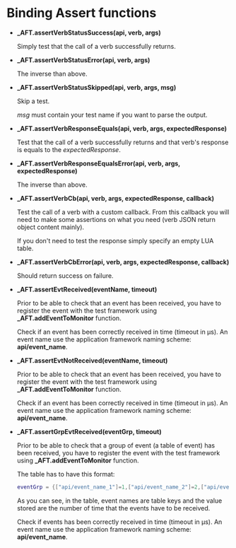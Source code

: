 # Binding Assert functions

* **_AFT.assertVerbStatusSuccess(api, verb, args)**

    Simply test that the call of a verb successfully returns.

* **_AFT.assertVerbStatusError(api, verb, args)**

    The inverse than above.

* **_AFT.assertVerbStatusSkipped(api, verb, args, msg)**

    Skip a test.

    *msg* must contain your test name if you want to parse the output.

* **_AFT.assertVerbResponseEquals(api, verb, args, expectedResponse)**

    Test that the call of a verb successfully returns and that verb's response
    is equals to the *expectedResponse*.

* **_AFT.assertVerbResponseEqualsError(api, verb, args, expectedResponse)**

    The inverse than above.

* **_AFT.assertVerbCb(api, verb, args, expectedResponse, callback)**

    Test the call of a verb with a custom callback. From this callback you
    will need to make some assertions on what you need (verb JSON return object
    content mainly).

    If you don't need to test the response simply specify an empty LUA table.

* **_AFT.assertVerbCbError(api, verb, args, expectedResponse, callback)**

    Should return success on failure.

* **_AFT.assertEvtReceived(eventName, timeout)**

    Prior to be able to check that an event has been received, you have to
    register the event with the test framework using **_AFT.addEventToMonitor**
    function.

    Check if an event has been correctly received in time (timeout in µs).
    An event name use the application framework naming scheme: **api/event_name**.

* **_AFT.assertEvtNotReceived(eventName, timeout)**

    Prior to be able to check that an event has been received, you have to
    register the event with the test framework using **_AFT.addEventToMonitor**
    function.

    Check if an event has been correctly received in time (timeout in µs).
    An event name use the application framework naming scheme: **api/event_name**.

* **_AFT.assertGrpEvtReceived(eventGrp, timeout)**

    Prior to be able to check that a group of event (a table of event) has been
    received, you have to register the event with the test framework using
    **_AFT.addEventToMonitor** function.

    The table has to have this format:
    ```lua
    eventGrp = {["api/event_name_1"]=1,["api/event_name_2"]=2,["api/event_name_3"]=5}
    ```
    As you can see, in the table, event names are table keys and the value stored are
    the number of time that the events have to be received.

    Check if events has been correctly received in time (timeout in µs).
    An event name use the application framework naming scheme: **api/event_name**.